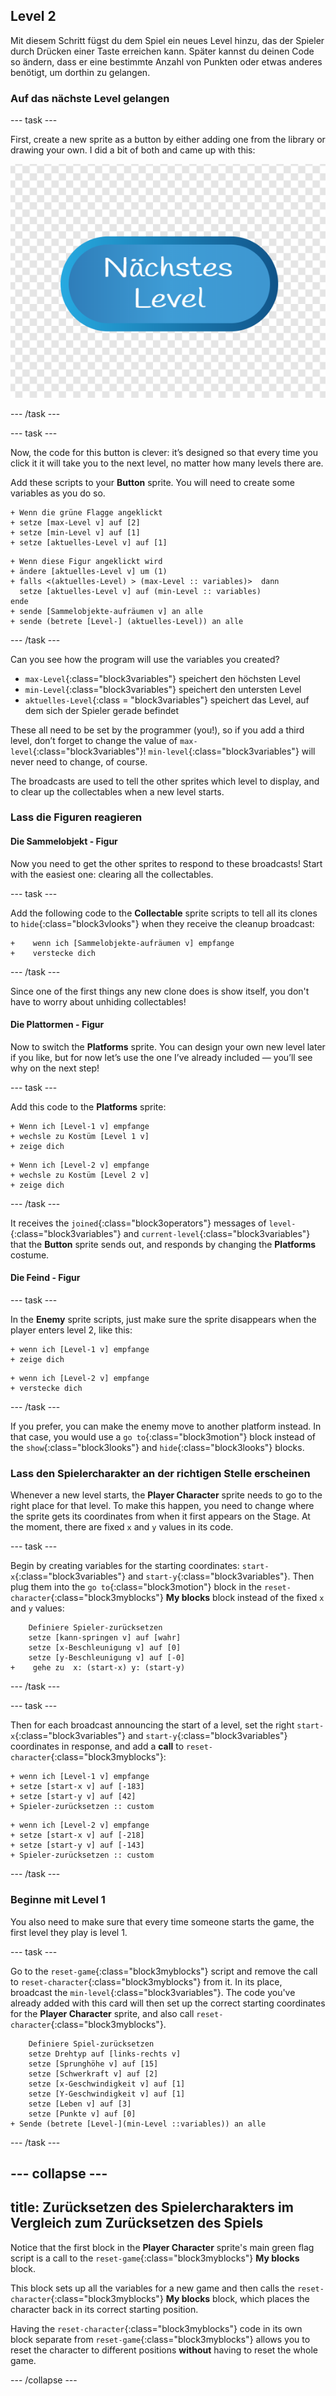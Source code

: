 ## Level 2

Mit diesem Schritt fügst du dem Spiel ein neues Level hinzu, das der Spieler durch Drücken einer Taste erreichen kann. Später kannst du deinen Code so ändern, dass er eine bestimmte Anzahl von Punkten oder etwas anderes benötigt, um dorthin zu gelangen.

### Auf das nächste Level gelangen

\--- task \---

First, create a new sprite as a button by either adding one from the library or drawing your own. I did a bit of both and came up with this:

![The button sprite to switch levels](images/levelButton.png)

\--- /task \---

\--- task \---

Now, the code for this button is clever: it’s designed so that every time you click it it will take you to the next level, no matter how many levels there are.

Add these scripts to your **Button** sprite. You will need to create some variables as you do so.

```blocks3
+ Wenn die grüne Flagge angeklickt
+ setze [max-Level v] auf [2]
+ setze [min-Level v] auf [1]
+ setze [aktuelles-Level v] auf [1]
```

```blocks3
+ Wenn diese Figur angeklickt wird
+ ändere [aktuelles-Level v] um (1)
+ falls <(aktuelles-Level) > (max-Level :: variables)>  dann 
  setze [aktuelles-Level v] auf (min-Level :: variables)
ende
+ sende [Sammelobjekte-aufräumen v] an alle
+ sende (betrete [Level-] (aktuelles-Level)) an alle
```

\--- /task \---

Can you see how the program will use the variables you created?

+ `max-Level`{:class="block3variables"} speichert den höchsten Level
+ `min-Level`{:class="block3variables"} speichert den untersten Level
+ `aktuelles-Level`{:class = "block3variables"} speichert das Level, auf dem sich der Spieler gerade befindet

These all need to be set by the programmer \(you!\), so if you add a third level, don’t forget to change the value of `max-level`{:class="block3variables"}! `min-level`{:class="block3variables"} will never need to change, of course.

The broadcasts are used to tell the other sprites which level to display, and to clear up the collectables when a new level starts.

### Lass die Figuren reagieren

#### Die **Sammelobjekt** - Figur

Now you need to get the other sprites to respond to these broadcasts! Start with the easiest one: clearing all the collectables.

\--- task \---

Add the following code to the **Collectable** sprite scripts to tell all its clones to `hide`{:class="block3vlooks"} when they receive the cleanup broadcast:

```blocks3
+    wenn ich [Sammelobjekte-aufräumen v] empfange   
+    verstecke dich
```

\--- /task \---

Since one of the first things any new clone does is show itself, you don't have to worry about unhiding collectables!

#### Die **Plattormen** - Figur

Now to switch the **Platforms** sprite. You can design your own new level later if you like, but for now let’s use the one I’ve already included — you’ll see why on the next step!

\--- task \---

Add this code to the **Platforms** sprite:

```blocks3
+ Wenn ich [Level-1 v] empfange
+ wechsle zu Kostüm [Level 1 v]
+ zeige dich
```

```blocks3
+ Wenn ich [Level-2 v] empfange
+ wechsle zu Kostüm [Level 2 v]
+ zeige dich
```

\--- /task \---

It receives the `joined`{:class="block3operators"} messages of `level-`{:class="block3variables"} and `current-level`{:class="block3variables"} that the **Button** sprite sends out, and responds by changing the **Platforms** costume.

#### Die **Feind** - Figur

\--- task \---

In the **Enemy** sprite scripts, just make sure the sprite disappears when the player enters level 2, like this:

```blocks3
+ wenn ich [Level-1 v] empfange
+ zeige dich
```

```blocks3
+ wenn ich [Level-2 v] empfange
+ verstecke dich
```

\--- /task \---

If you prefer, you can make the enemy move to another platform instead. In that case, you would use a `go to`{:class="block3motion"} block instead of the `show`{:class="block3looks"} and `hide`{:class="block3looks"} blocks.

### Lass den **Spielercharakter** an der richtigen Stelle erscheinen

Whenever a new level starts, the **Player Character** sprite needs to go to the right place for that level. To make this happen, you need to change where the sprite gets its coordinates from when it first appears on the Stage. At the moment, there are fixed `x` and `y` values in its code.

\--- task \---

Begin by creating variables for the starting coordinates: `start-x`{:class="block3variables"} and `start-y`{:class="block3variables"}. Then plug them into the `go to`{:class="block3motion"} block in the `reset-character`{:class="block3myblocks"} **My blocks** block instead of the fixed `x` and `y` values:

```blocks3
    Definiere Spieler-zurücksetzen
    setze [kann-springen v] auf [wahr]
    setze [x-Beschleunigung v] auf [0]
    setze [y-Beschleunigung v] auf [-0]
+    gehe zu  x: (start-x) y: (start-y)
```

\--- /task \---

\--- task \---

Then for each broadcast announcing the start of a level, set the right `start-x`{:class="block3variables"} and `start-y`{:class="block3variables"} coordinates in response, and add a **call** to `reset-character`{:class="block3myblocks"}:

```blocks3
+ wenn ich [Level-1 v] empfange
+ setze [start-x v] auf [-183]
+ setze [start-y v] auf [42]
+ Spieler-zurücksetzen :: custom
```

```blocks3
+ wenn ich [Level-2 v] empfange
+ setze [start-x v] auf [-218]
+ setze [start-y v] auf [-143]
+ Spieler-zurücksetzen :: custom
```

\--- /task \---

### Beginne mit Level 1

You also need to make sure that every time someone starts the game, the first level they play is level 1.

\--- task \---

Go to the `reset-game`{:class="block3myblocks"} script and remove the call to `reset-character`{:class="block3myblocks"} from it. In its place, broadcast the `min-level`{:class="block3variables"}. The code you've already added with this card will then set up the correct starting coordinates for the **Player Character** sprite, and also call `reset-character`{:class="block3myblocks"}.

```blocks3
    Definiere Spiel-zurücksetzen
    setze Drehtyp auf [links-rechts v]
    setze [Sprunghöhe v] auf [15]
    setze [Schwerkraft v] auf [2]
    setze [x-Geschwindigkeit v] auf [1]
    setze [Y-Geschwindigkeit v] auf [1]
    setze [Leben v] auf [3]
    setze [Punkte v] auf [0]
+ Sende (betrete [Level-](min-Level ::variables)) an alle
```

\--- /task \---

## \--- collapse \---

## title: Zurücksetzen des Spielercharakters im Vergleich zum Zurücksetzen des Spiels

Notice that the first block in the **Player Character** sprite's main green flag script is a call to the `reset-game`{:class="block3myblocks"} **My blocks** block.

This block sets up all the variables for a new game and then calls the `reset-character`{:class="block3myblocks"} **My blocks** block, which places the character back in its correct starting position.

Having the `reset-character`{:class="block3myblocks"} code in its own block separate from `reset-game`{:class="block3myblocks"} allows you to reset the character to different positions **without** having to reset the whole game.

\--- /collapse \---